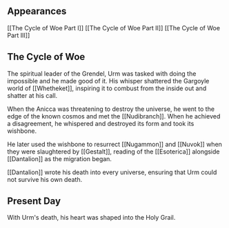 ## Appearances
[[The Cycle of Woe Part I]]
[[The Cycle of Woe Part II]]
[[The Cycle of Woe Part III]]

## The Cycle of Woe

The spiritual leader of the Grendel, Urm was tasked with doing the impossible and he made good of it. His whisper shattered the Gargoyle world of [[Whetheket]], inspiring it to combust from the inside out and shatter at his call.

When the Anicca was threatening to destroy the universe, he went to the edge of the known cosmos and met the [[Nudibranch]]. When he achieved a disagreement, he whispered and destroyed its form and took its wishbone.

He later used the wishbone to resurrect [[Nugammon]] and [[Nuvok]] when they were slaughtered by [[Gestalt]], reading of the [[Esoterica]] alongside [[Dantalion]] as the migration began.

[[Dantalion]] wrote his death into every universe, ensuring that Urm could not survive his own death.

## Present Day

With Urm's death, his heart was shaped into the Holy Grail.